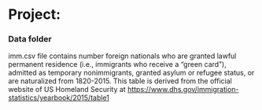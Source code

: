 # Project: 
### Data folder

imm.csv file contains number foreign nationals who are granted lawful permanent residence (i.e., immigrants who receive a “green card”), admitted as temporary nonimmigrants, granted asylum or refugee status, or are naturalized from 1820-2015. This table is derived from the official website of US Homeland Security at https://www.dhs.gov/immigration-statistics/yearbook/2015/table1
